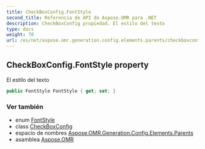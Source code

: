 ```yaml
---
title: CheckBoxConfig.FontStyle
second_title: Referencia de API de Aspose.OMR para .NET
description: CheckBoxConfig propiedad. El estilo del texto
type: docs
weight: 70
url: /es/net/aspose.omr.generation.config.elements.parents/checkboxconfig/fontstyle/
---
```

## CheckBoxConfig.FontStyle property

El estilo del texto

```csharp
public FontStyle FontStyle { get; set; }
```

### Ver también

* enum [FontStyle](../../../aspose.omr.generation/fontstyle/)
* class [CheckBoxConfig](../)
* espacio de nombres [Aspose.OMR.Generation.Config.Elements.Parents](../../checkboxconfig/)
* asamblea [Aspose.OMR](../../../)


